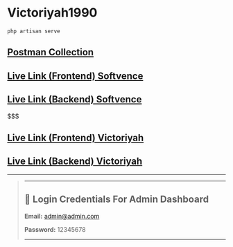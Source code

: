 # Victoriyah1990

```shell
php artisan serve
```

## [Postman Collection](https://documenter.getpostman.com/view/32086283/2sB2j7fAYR)

## [Live Link (Frontend) Softvence](https://victoriyah.vercel.app)

## [Live Link (Backend) Softvence](https://victoriyah1990.softvencefsd.xyz)

$$$$$$$$$$$$$$$$$$$$$$$$$$$$$$$$$$$$$$$$$$$$$$$$$$$

## [Live Link (Frontend) Victoriyah](https://gogobarter.com)

## [Live Link (Backend) Victoriyah](https://admin.gogobarter.com)

---

> ---
>
> ## 🔑 Login Credentials For Admin Dashboard
>
> **Email:** <admin@admin.com>
>
> **Password:** 12345678
>
> ---
